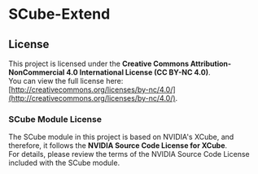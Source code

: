 # SCube-Extend

## License

This project is licensed under the **Creative Commons Attribution-NonCommercial 4.0 International License (CC BY-NC 4.0)**.  
You can view the full license here: [http://creativecommons.org/licenses/by-nc/4.0/](http://creativecommons.org/licenses/by-nc/4.0/).

### SCube Module License

The SCube module in this project is based on NVIDIA's XCube, and therefore, it follows the **NVIDIA Source Code License for XCube**.  
For details, please review the terms of the NVIDIA Source Code License included with the SCube module.
